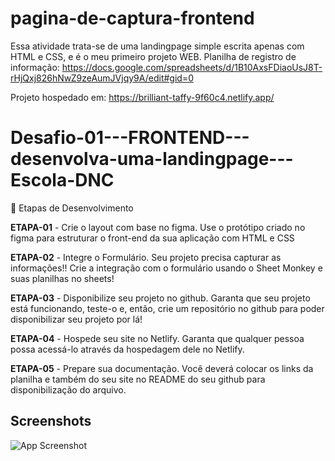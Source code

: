 # pagina-de-captura-frontend
Essa atividade trata-se de uma landingpage simple escrita apenas com HTML e CSS, e é o meu primeiro projeto WEB.
Planilha de registro de informação: https://docs.google.com/spreadsheets/d/1B10AxsFDiaoUsJ8T-rHjQxj826hNwZ9zeAumJVjqy9A/edit#gid=0

Projeto hospedado em: https://brilliant-taffy-9f60c4.netlify.app/

# Desafio-01---FRONTEND---desenvolva-uma-landingpage---Escola-DNC

🎯 Etapas de Desenvolvimento

**ETAPA-01** - Crie o layout com base no figma.
 Use o protótipo criado no figma para estruturar o front-end da sua aplicação com HTML e CSS

**ETAPA-02** - Integre o Formulário.
Seu projeto precisa capturar as informações!! Crie a integração com o formulário usando o Sheet Monkey e suas planilhas no sheets!

**ETAPA-03** - Disponibilize seu projeto no github.
Garanta que seu projeto está funcionando, teste-o e, então, crie um repositório no github para poder disponibilizar seu projeto por lá!

**ETAPA-04** - Hospede seu site no Netlify.
Garanta que qualquer pessoa possa acessá-lo através da hospedagem dele no Netlify.

**ETAPA-05** - Prepare sua documentação.
Você deverá colocar os links da planilha e também do seu site no README do seu github para disponibilização do arquivo.

## Screenshots
![App Screenshot](/public/picture_01.png)
